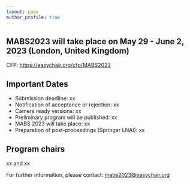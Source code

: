 ```yaml
---
layout: page
author_profile: true
---
```


<h2>MABS2023 will take place on May 29 - June 2, 2023 (London, United Kingdom)</h2>

<p>CFP: <a href="https://easychair.org/cfp/MABS2023">https://easychair.org/cfp/MABS2023</a></p>

<h2>Important Dates</h2>
<ul>
  <li>Submission deadline: xx</li>
  <li>Notification of acceptance or rejection: xx</li>
  <li>Camera ready versions: xx</li>
  <li>Preliminary program will be published: xx</li>
  <li>MABS 2023 will take place: xx</li>
  <li>Preparation of post-proceedings (Springer LNAI): xx </li>
</ul>
<h2>Program chairs</h2>

<p>
xx and xx
</p>

<p>
For further information, please contact: <a href="mailto:mabs2023@easychair.org">mabs2023@easychair.org</a>  
</p>
